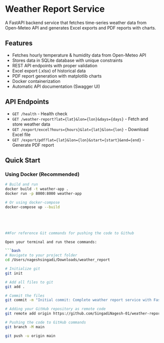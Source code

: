 # Weather Report Service

A FastAPI backend service that fetches time-series weather data from Open-Meteo API and generates Excel exports and PDF reports with charts.

## Features

- Fetches hourly temperature & humidity data from Open-Meteo API
- Stores data in SQLite database with unique constraints
- REST API endpoints with proper validation
- Excel export (.xlsx) of historical data
- PDF report generation with matplotlib charts
- Docker containerization
- Automatic API documentation (Swagger UI)

## API Endpoints

- `GET /health` - Health check
- `GET /weather-report?lat={lat}&lon={lon}&days={days}` - Fetch and store weather data
- `GET /export/excel?hours={hours}&lat={lat}&lon={lon}` - Download Excel file
- `GET /export/pdf?lat={lat}&lon={lon}&start={start}&end={end}` - Generate PDF report

## Quick Start

### Using Docker (Recommended)

```bash
# Build and run
docker build -t weather-app .
docker run -p 8000:8000 weather-app

# Or using docker-compose
docker-compose up --build





##For reference Git commands for pushing the code to Github

Open your terminal and run these commands:

```bash
# Navigate to your project folder
cd /Users/nageshsingadi/Downloads/weather_report

# Initialize git
git init

# Add all files to git
git add .

# Commit the files
git commit -m "Initial commit: Complete weather report service with FastAPI, Excel/PDF exports"

# Adding your GitHub repository as remote code
git remote add origin https://github.com/SingadiNagesh-01/weather-report-service.git

# Pushing the code to GitHub commands
git branch -M main

git push -u origin main